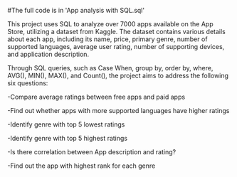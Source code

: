 #The full code is in 'App analysis with SQL.sql'


This project uses SQL to analyze over 7000 apps available on the App Store, utilizing a dataset from Kaggle. The dataset contains various details about each app, including its name, price, primary genre, number of supported languages, average user rating, number of supporting devices, and application description.

Through SQL queries, such as Case When, group by, order by, where, AVG(), MIN(), MAX(), and Count(), the project aims to address the following six questions:

-Compare average ratings between free apps and paid apps

-Find out whether apps with more supported languages have higher ratings 

-Identify genre with top 5 lowest ratings

-Identify genre with top 5 highest ratings

-Is there correlation between App description and rating?

-Find out the app with highest rank for each genre
